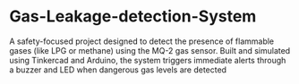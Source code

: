 # Gas-Leakage-detection-System
A safety-focused project designed to detect the presence of flammable gases (like LPG or methane) using the MQ-2 gas sensor. Built and simulated using Tinkercad and Arduino, the system triggers immediate alerts through a buzzer and LED when dangerous gas levels are detected
